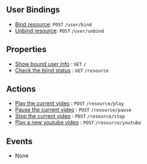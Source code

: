 ## User Bindings

* [Bind resource](https://github.com/kaist-webeng/testbed-resource-controller/wiki/%5BAPI%5D-bind-resource): `POST` `/user/bind`
* [Unbind resource](https://github.com/kaist-webeng/testbed-resource-controller/wiki/%5BAPI%5D-Unbind-resource): `POST` `/user/unbind`

## Properties

* [Show bound user info](https://github.com/kaist-webeng/testbed-resource-controller/wiki/%5BAPI%5D-Show-bound-user-info) : `GET` `/`
* [Check the blind status](https://github.com/kaist-webeng/testbed-resource-controller/wiki/%5BAPI%5D-Check-the-blind-status) : `GET` `/resource`

## Actions

* [Play the current video](https://github.com/kaist-webeng/testbed-resource-controller/wiki/%5BAPI%5D-Play-the-current-video) : `POST` `/resource/play`
* [Pause the current video](https://github.com/kaist-webeng/testbed-resource-controller/wiki/%5BAPI%5D-Pause-the-current-video) : `POST` `/resource/pause`
* [Stop the current video](https://github.com/kaist-webeng/testbed-resource-controller/wiki/%5BAPI%5D-Stop-the-current-video) : `POST` `/resource/stop`
* [Play a new youtube video](https://github.com/kaist-webeng/testbed-resource-controller/wiki/%5BAPI%5D-Youtube-video) : `POST` `/resource/youtube`

## Events

* None